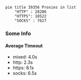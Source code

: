 
```mermaid
pie title 39356 Proxies in list
    "HTTP" : 28206
    "HTTPS": 10522
    "SOCKS" : 7627
```

### Some Info
#### Average Timeout

- mixed: 4.0s
- http: 2.3s
- https: 8.1s
- socks: 6.5s